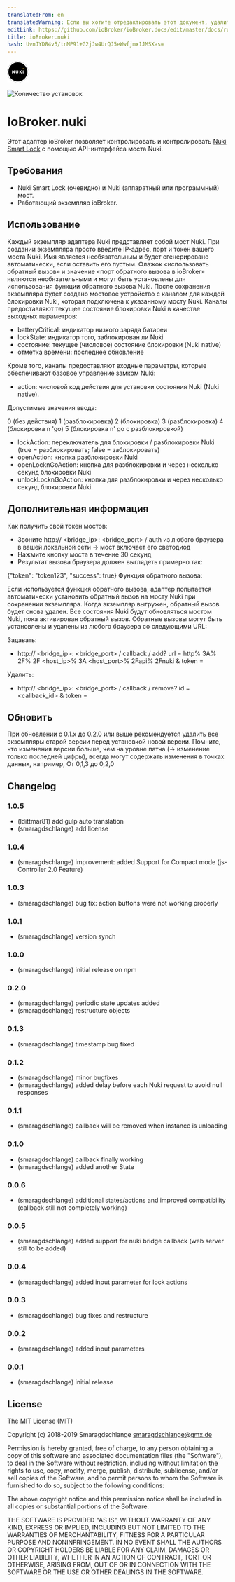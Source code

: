 ```yaml
---
translatedFrom: en
translatedWarning: Если вы хотите отредактировать этот документ, удалите поле «translationFrom», в противном случае этот документ будет снова автоматически переведен
editLink: https://github.com/ioBroker/ioBroker.docs/edit/master/docs/ru/adapterref/iobroker.nuki/README.md
title: ioBroker.nuki
hash: UvnJYD84v5/tnMP91+G2jJw4UrQJ5eWwfjmx1JMSXas=
---
```

![логотип](../../../en/adapterref/iobroker.nuki/admin/nuki-logo.png)

![Количество установок](http://iobroker.live/badges/nuki-stable.svg)

# IoBroker.nuki
Этот адаптер ioBroker позволяет контролировать и контролировать [Nuki Smart Lock](https://nuki.io/de/) с помощью API-интерфейса моста Nuki.

## Требования
* Nuki Smart Lock (очевидно) и Nuki (аппаратный или программный) мост.
* Работающий экземпляр ioBroker.

## Использование
Каждый экземпляр адаптера Nuki представляет собой мост Nuki. При создании экземпляра просто введите IP-адрес, порт и токен вашего моста Nuki. Имя является необязательным и будет сгенерировано автоматически, если оставить его пустым. Флажок «использовать обратный вызов» и значение «порт обратного вызова в ioBroker» являются необязательными и могут быть установлены для использования функции обратного вызова Nuki. После сохранения экземпляра будет создано мостовое устройство с каналом для каждой блокировки Nuki, которая подключена к указанному мосту Nuki. Каналы предоставляют текущее состояние блокировки Nuki в качестве выходных параметров:

* batteryCritical: индикатор низкого заряда батареи
* lockState: индикатор того, заблокирован ли Nuki
* состояние: текущее (числовое) состояние блокировки (Nuki native)
* отметка времени: последнее обновление

Кроме того, каналы предоставляют входные параметры, которые обеспечивают базовое управление замком Nuki:

* action: числовой код действия для установки состояния Nuki (Nuki native).

Допустимые значения ввода:

0 (без действия) 1 (разблокировка) 2 (блокировка) 3 (разблокировка) 4 (блокировка n 'go) 5 (блокировка n' go с разблокировкой)

* lockAction: переключатель для блокировки / разблокировки Nuki (true = разблокировать; false = заблокировать)
* openAction: кнопка разблокировки Nuki
* openLocknGoAction: кнопка для разблокировки и через несколько секунд блокировки Nuki
* unlockLocknGoAction: кнопка для разблокировки и через несколько секунд блокировки Nuki.

## Дополнительная информация
Как получить свой токен мостов:

* Звоните http:// <bridge_ip>: <bridge_port> / auth из любого браузера в вашей локальной сети -> мост включает его светодиод
* Нажмите кнопку моста в течение 30 секунд
* Результат вызова браузера должен выглядеть примерно так:

{"token": "token123", "success": true} Функция обратного вызова:

Если используется функция обратного вызова, адаптер попытается автоматически установить обратный вызов на мосту Nuki при сохранении экземпляра. Когда экземпляр выгружен, обратный вызов будет снова удален. Все состояния Nuki будут обновляться мостом Nuki, пока активирован обратный вызов.
Обратные вызовы могут быть установлены и удалены из любого браузера со следующими URL:

Задавать:

* http:// <bridge_ip>: <bridge_port> / callback / add? url = http% 3A% 2F% 2F <host_ip>% 3A <host_port>% 2Fapi% 2Fnuki & token = <bridgeToken>

Удалить:

* http:// <bridge_ip>: <bridge_port> / callback / remove? id = <callback_id> & token = <bridgeToken>

## Обновить
При обновлении с 0.1.x до 0.2.0 или выше рекомендуется удалить все экземпляры старой версии перед установкой новой версии. Помните, что изменения версии больше, чем на уровне патча (-> изменение только последней цифры), всегда могут содержать изменения в точках данных, например, От 0,1,3 до 0,2,0

## Changelog

### 1.0.5
* (ldittmar81) add gulp auto translation
* (smaragdschlange) add license

### 1.0.4
* (smaragdschlange) improvement: added Support for Compact mode (js-Controller 2.0 Feature)

### 1.0.3
* (smaragdschlange) bug fix: action buttons were not working properly

### 1.0.1
* (smaragdschlange) version synch

### 1.0.0
* (smaragdschlange) initial release on npm

### 0.2.0
* (smaragdschlange) periodic state updates added
* (smaragdschlange) restructure objects

### 0.1.3
* (smaragdschlange) timestamp bug fixed

### 0.1.2
* (smaragdschlange) minor bugfixes
* (smaragdschlange) added delay before each Nuki request to avoid null responses

### 0.1.1
* (smaragdschlange) callback will be removed when instance is unloading

### 0.1.0
* (smaragdschlange) callback finally working
* (smaragdschlange) added another State

### 0.0.6
* (smaragdschlange) additional states/actions and improved compatibility (callback still not completely working)

### 0.0.5
* (smaragdschlange) added support for nuki bridge callback (web server still to be added)

### 0.0.4
* (smaragdschlange) added input parameter for lock actions

### 0.0.3
* (smaragdschlange) bug fixes and restructure

### 0.0.2
* (smaragdschlange) added input parameters

### 0.0.1
* (smaragdschlange) initial release

## License
The MIT License (MIT)

Copyright (c) 2018-2019 Smaragdschlange <smaragdschlange@gmx.de>

Permission is hereby granted, free of charge, to any person obtaining a copy
of this software and associated documentation files (the "Software"), to deal
in the Software without restriction, including without limitation the rights
to use, copy, modify, merge, publish, distribute, sublicense, and/or sell
copies of the Software, and to permit persons to whom the Software is
furnished to do so, subject to the following conditions:

The above copyright notice and this permission notice shall be included in
all copies or substantial portions of the Software.

THE SOFTWARE IS PROVIDED "AS IS", WITHOUT WARRANTY OF ANY KIND, EXPRESS OR
IMPLIED, INCLUDING BUT NOT LIMITED TO THE WARRANTIES OF MERCHANTABILITY,
FITNESS FOR A PARTICULAR PURPOSE AND NONINFRINGEMENT. IN NO EVENT SHALL THE
AUTHORS OR COPYRIGHT HOLDERS BE LIABLE FOR ANY CLAIM, DAMAGES OR OTHER
LIABILITY, WHETHER IN AN ACTION OF CONTRACT, TORT OR OTHERWISE, ARISING FROM,
OUT OF OR IN CONNECTION WITH THE SOFTWARE OR THE USE OR OTHER DEALINGS IN
THE SOFTWARE.